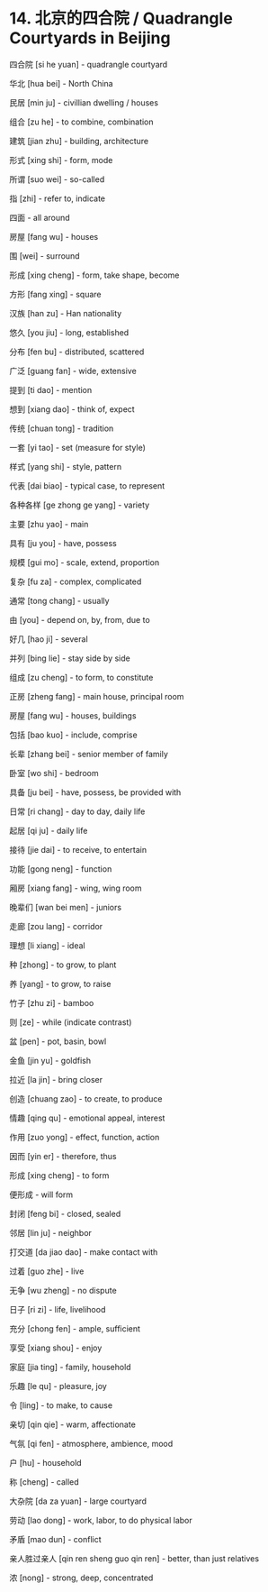 # 14. 北京的四合院 / Quadrangle Courtyards in Beijing

四合院 [si he yuan] - quadrangle courtyard

华北 [hua bei] - North China

民居 [min ju] - civillian dwelling / houses

组合 [zu he] - to combine, combination

建筑 [jian zhu] - building, architecture

形式 [xing shi] - form, mode

所谓 [suo wei] - so-called

指 [zhi] - refer to, indicate

四面 - all around

房屋 [fang wu] - houses

围 [wei] - surround

形成 [xing cheng] - form, take shape, become

方形 [fang xing] - square

汉族 [han zu] - Han nationality

悠久 [you jiu] - long, established

分布 [fen bu] - distributed, scattered

广泛 [guang fan] - wide, extensive

提到 [ti dao] - mention

想到 [xiang dao] - think of, expect

传统 [chuan tong] - tradition

一套 [yi tao] - set (measure for style)

样式 [yang shi] - style, pattern

代表 [dai biao] - typical case, to represent

各种各样 [ge zhong ge yang] - variety

主要 [zhu yao] - main

具有 [ju you] - have, possess

规模 [gui mo] - scale, extend, proportion

复杂 [fu za] - complex, complicated

通常 [tong chang] - usually

由 [you] - depend on, by, from, due to

好几 [hao ji] - several

并列 [bing lie] - stay side by side

组成 [zu cheng] - to form, to constitute

正房 [zheng fang] - main house, principal room

房屋 [fang wu] - houses, buildings

包括 [bao kuo] - include, comprise

长辈 [zhang bei] - senior member of family

卧室 [wo shi] - bedroom

具备 [ju bei] - have, possess, be provided with

日常 [ri chang] - day to day, daily life

起居 [qi ju] - daily life

接待 [jie dai] - to receive, to entertain

功能 [gong neng] - function

厢房 [xiang fang] - wing, wing room

晚辈们 [wan bei men] - juniors

走廊 [zou lang] - corridor

理想 [li xiang] - ideal

种 [zhong] - to grow, to plant

养 [yang] - to grow, to raise

竹子 [zhu zi] - bamboo

则 [ze] - while (indicate contrast)

盆 [pen] - pot, basin, bowl

金鱼 [jin yu] - goldfish

拉近 [la jin] - bring closer

创造 [chuang zao] - to create, to produce

情趣 [qing qu] - emotional appeal, interest

作用 [zuo yong] - effect, function, action

因而 [yin er] - therefore, thus

形成 [xing cheng] - to form

便形成 - will form

封闭 [feng bi] - closed, sealed

邻居 [lin ju] - neighbor

打交道 [da jiao dao] - make contact with

过着 [guo zhe] - live

无争 [wu zheng] - no dispute

日子 [ri zi] - life, livelihood

充分 [chong fen] - ample, sufficient

享受 [xiang shou] - enjoy

家庭 [jia ting] - family, household

乐趣 [le qu] - pleasure, joy

令 [ling] - to make, to cause

亲切 [qin qie] - warm, affectionate

气氛 [qi fen] - atmosphere, ambience, mood

户 [hu] - household

称 [cheng] - called

大杂院 [da za yuan] - large courtyard

劳动 [lao dong] - work, labor, to do physical labor

矛盾 [mao dun] - conflict

亲人胜过亲人 [qin ren sheng guo qin ren] - better, than just relatives

浓 [nong] - strong, deep, concentrated